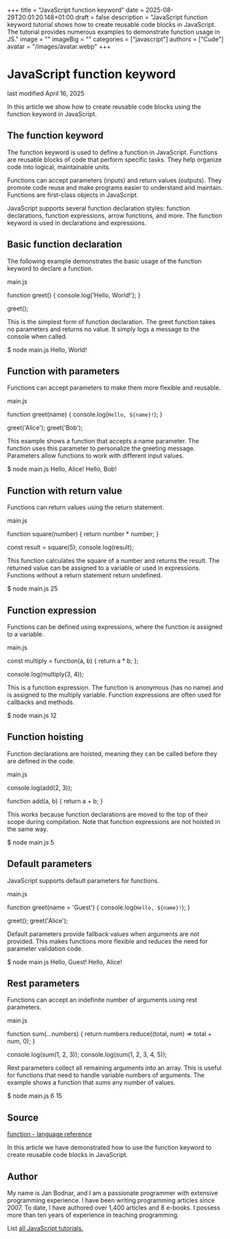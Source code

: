 +++
title = "JavaScript function keyword"
date = 2025-08-29T20:01:20.148+01:00
draft = false
description = "JavaScript function keyword tutorial shows how to create reusable code blocks in JavaScript. The tutorial provides numerous examples to demonstrate function usage in JS."
image = ""
imageBig = ""
categories = ["javascript"]
authors = ["Cude"]
avatar = "/images/avatar.webp"
+++

# JavaScript function keyword

last modified April 16, 2025

In this article we show how to create reusable code blocks using the
function keyword in JavaScript.

## The function keyword

The function keyword is used to define a function in JavaScript.
Functions are reusable blocks of code that perform specific tasks. They help
organize code into logical, maintainable units.

Functions can accept parameters (inputs) and return values (outputs). They
promote code reuse and make programs easier to understand and maintain.
Functions are first-class objects in JavaScript.

JavaScript supports several function declaration styles: function declarations,
function expressions, arrow functions, and more. The function
keyword is used in declarations and expressions.

## Basic function declaration

The following example demonstrates the basic usage of the function
keyword to declare a function.

main.js
  

function greet() {
    console.log('Hello, World!');
}

greet();

This is the simplest form of function declaration. The greet
function takes no parameters and returns no value. It simply logs a message
to the console when called.

$ node main.js
Hello, World!

## Function with parameters

Functions can accept parameters to make them more flexible and reusable.

main.js
  

function greet(name) {
    console.log(`Hello, ${name}!`);
}

greet('Alice');
greet('Bob');

This example shows a function that accepts a name parameter.
The function uses this parameter to personalize the greeting message.
Parameters allow functions to work with different input values.

$ node main.js
Hello, Alice!
Hello, Bob!

## Function with return value

Functions can return values using the return statement.

main.js
  

function square(number) {
    return number * number;
}

const result = square(5);
console.log(result);

This function calculates the square of a number and returns the result.
The returned value can be assigned to a variable or used in expressions.
Functions without a return statement return undefined.

$ node main.js
25

## Function expression

Functions can be defined using expressions, where the function is assigned
to a variable.

main.js
  

const multiply = function(a, b) {
    return a * b;
};

console.log(multiply(3, 4));

This is a function expression. The function is anonymous (has no name) and
is assigned to the multiply variable. Function expressions are
often used for callbacks and methods.

$ node main.js
12

## Function hoisting

Function declarations are hoisted, meaning they can be called before they
are defined in the code.

main.js
  

console.log(add(2, 3));

function add(a, b) {
    return a + b;
}

This works because function declarations are moved to the top of their scope
during compilation. Note that function expressions are not hoisted in the
same way.

$ node main.js
5

## Default parameters

JavaScript supports default parameters for functions.

main.js
  

function greet(name = 'Guest') {
    console.log(`Hello, ${name}!`);
}

greet();
greet('Alice');

Default parameters provide fallback values when arguments are not provided.
This makes functions more flexible and reduces the need for parameter
validation code.

$ node main.js
Hello, Guest!
Hello, Alice!

## Rest parameters

Functions can accept an indefinite number of arguments using rest parameters.

main.js
  

function sum(...numbers) {
    return numbers.reduce((total, num) =&gt; total + num, 0);
}

console.log(sum(1, 2, 3));
console.log(sum(1, 2, 3, 4, 5));

Rest parameters collect all remaining arguments into an array. This is useful
for functions that need to handle variable numbers of arguments. The example
shows a function that sums any number of values.

$ node main.js
6
15

## Source

[function - language reference](https://developer.mozilla.org/en-US/docs/Web/JavaScript/Reference/Statements/function)

In this article we have demonstrated how to use the function keyword to create
reusable code blocks in JavaScript.

## Author

My name is Jan Bodnar, and I am a passionate programmer with extensive
programming experience. I have been writing programming articles since 2007.
To date, I have authored over 1,400 articles and 8 e-books. I possess more
than ten years of experience in teaching programming.

List [all JavaScript tutorials.](/all/#js)